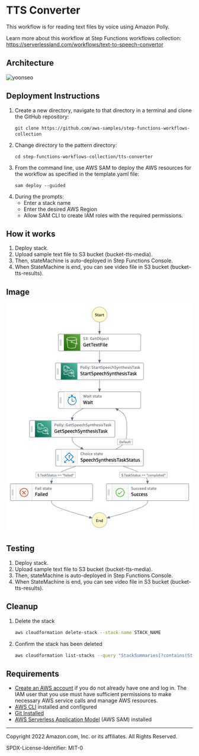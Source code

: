 # TTS Converter

This workflow is for reading text files by voice using Amazon Polly.

Learn more about this workflow at Step Functions workflows collection: https://serverlessland.com/workflows/text-to-speech-convertor

## Architecture

![yoonseo](https://user-images.githubusercontent.com/61778930/183707915-12770755-261c-40f4-9641-7207bb731f7d.jpg)


## Deployment Instructions

1. Create a new directory, navigate to that directory in a terminal and clone the GitHub repository:
    ``` 
    git clone https://github.com/aws-samples/step-functions-workflows-collection
    ```
1. Change directory to the pattern directory:
    ```
    cd step-functions-workflows-collection/tts-converter
    ```
1. From the command line, use AWS SAM to deploy the AWS resources for the workflow as specified in the template.yaml file:
    ```
    sam deploy --guided
    ```
1. During the prompts:
    * Enter a stack name
    * Enter the desired AWS Region
    * Allow SAM CLI to create IAM roles with the required permissions.

## How it works

1. Deploy stack.
2. Upload sample text file to S3 bucket (bucket-tts-media).
3. Then, stateMachine is auto-deployed in Step Functions Console.
4. When StateMachine is end, you can see video file in S3 bucket (bucket-tts-results).

## Image

![image](./resources/statemachine.png)

## Testing


1. Deploy stack.
2. Upload sample text file to S3 bucket (bucket-tts-media).
3. Then, stateMachine is auto-deployed in Step Functions Console.
4. When StateMachine is end, you can see video file in S3 bucket (bucket-tts-results).


## Cleanup
 
1. Delete the stack
    ```bash
    aws cloudformation delete-stack --stack-name STACK_NAME
    ```
1. Confirm the stack has been deleted
    ```bash
    aws cloudformation list-stacks --query "StackSummaries[?contains(StackName,'STACK_NAME')].StackStatus"
    ```


## Requirements

* [Create an AWS account](https://portal.aws.amazon.com/gp/aws/developer/registration/index.html) if you do not already have one and log in. The IAM user that you use must have sufficient permissions to make necessary AWS service calls and manage AWS resources.
* [AWS CLI](https://docs.aws.amazon.com/cli/latest/userguide/install-cliv2.html) installed and configured
* [Git Installed](https://git-scm.com/book/en/v2/Getting-Started-Installing-Git)
* [AWS Serverless Application Model](https://docs.aws.amazon.com/serverless-application-model/latest/developerguide/serverless-sam-cli-install.html) (AWS SAM) installed

----
Copyright 2022 Amazon.com, Inc. or its affiliates. All Rights Reserved.

SPDX-License-Identifier: MIT-0
